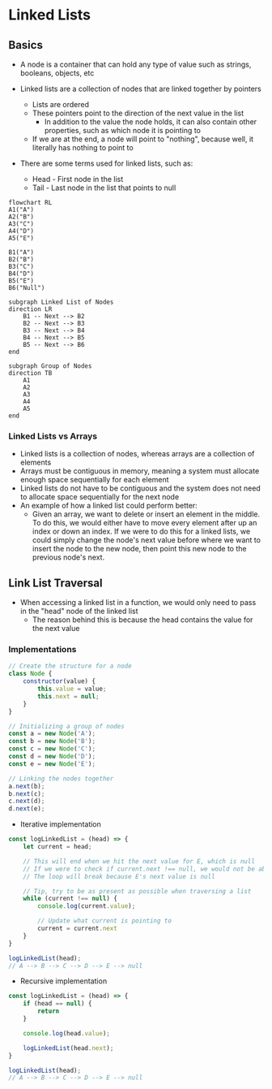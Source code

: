 # Linked Lists

## Basics
- A node is a container that can hold any type of value such as strings, booleans, objects, etc
- Linked lists are a collection of nodes that are linked together by pointers
    - Lists are ordered
    - These pointers point to the direction of the next value in the list
        - In addition to the value the node holds, it can also contain other properties, such as which node it is pointing to
    - If we are at the end, a node will point to "nothing", because well, it literally has nothing to point to

- There are some terms used for linked lists, such as:
    - Head - First node in the list
    - Tail - Last node in the list that points to null

```mermaid
flowchart RL
A1("A")
A2("B")
A3("C")
A4("D")
A5("E")

B1("A")
B2("B")
B3("C")
B4("D")
B5("E")
B6("Null")

subgraph Linked List of Nodes
direction LR
    B1 -- Next --> B2
    B2 -- Next --> B3
    B3 -- Next --> B4
    B4 -- Next --> B5
    B5 -- Next --> B6
end

subgraph Group of Nodes
direction TB
    A1
    A2
    A3
    A4
    A5
end
```

### Linked Lists vs Arrays
- Linked lists is a collection of nodes, whereas arrays are a collection of elements
- Arrays must be contiguous in memory, meaning a system must allocate enough space sequentially for each element
- Linked lists do not have to be contiguous and the system does not need to allocate space sequentially for the next node
- An example of how a linked list could perform better:  
    - Given an array, we want to delete or insert an element in the middle.
To do this, we would either have to move every element after up an index or down an index.
If we were to do this for a linked lists, we could simply change the node's next value before where we want to insert the node to the new node,
then point this new node to the previous node's next.

## Link List Traversal
- When accessing a linked list in a function, we would only need to pass in the "head" node of the linked list
    - The reason behind this is because the head contains the value for the next value

### Implementations

```js
// Create the structure for a node
class Node {
    constructor(value) {
        this.value = value;
        this.next = null;
    }
}

// Initializing a group of nodes
const a = new Node('A');
const b = new Node('B');
const c = new Node('C');
const d = new Node('D');
const e = new Node('E');

// Linking the nodes together
a.next(b);
b.next(c);
c.next(d);
d.next(e);
```

- Iterative implementation

```js
const logLinkedList = (head) => {
    let current = head;

    // This will end when we hit the next value for E, which is null
    // If we were to check if current.next !== null, we would not be able to print E
    // The loop will break because E's next value is null

    // Tip, try to be as present as possible when traversing a list
    while (current !== null) {
        console.log(current.value);

        // Update what current is pointing to
        current = current.next
    }
}

logLinkedList(head);
// A --> B --> C --> D --> E --> null
```

- Recursive implementation

```js
const logLinkedList = (head) => {
    if (head == null) {
        return
    }

    console.log(head.value);

    logLinkedList(head.next);
}

logLinkedList(head);
// A --> B --> C --> D --> E --> null
```